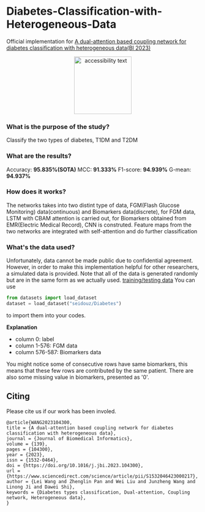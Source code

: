 # Diabetes-Classification-with-Heterogeneous-Data

Official implementation for [A dual-attention based coupling network for diabetes classification with heterogeneous data(BI 2023)](https://www.sciencedirect.com/science/article/pii/S1532046423000217?casa_token=ihSFgzMaz7UAAAAA:bN4cmQRF6GsbM-MKWi7drP7omjG-m7AktF70BPvvF8HEfOceIW6Dm6DL0gTtPhkvbvavT7ifbUI)

<p align="center">
  <img src="" width="150" alt="accessibility text">
</p>

### What is the purpose of the study?
Classify the two types of diabetes, T1DM and T2DM

### What are the results?
Accuracy: **95.835%(SOTA)**
MCC: **91.333%**
F1-score: **94.939%**
G-mean: **94.937%**

### How does it works?
The networks takes into two distint type of data, FGM(Flash Glucose Monitoring) data(continuous) and Biomarkers data(discrete), for FGM data, LSTM with CBAM attention is carried out, for Biomarkers obtained from EMR(Electric Medical Record), CNN is construted. Feature maps from the two networks are integrated with self-attention and do further classification

### What's the data used?
Unfortunately, data cannot be made public due to confidential agreement. However, in order to make this implementation helpful for other researchers, a simulated data is provided. Note that all of the data is generated randomly but are in the same form as we actually used.
[training/testing data](https://huggingface.co/datasets/seidouz/Diabetes)
You can use 
```python
from datasets import load_dataset
dataset = load_dataset("seidouz/Diabetes")
```
to import them into your codes.

**Explanation**
- column 0: label
- column 1-576: FGM data
- column 576-587: Biomarkers data
  
  
You might notice some of consecutive rows have same biomarkers, this means that these few rows are contributed by the same patient. There are also some missing value in biomarkers, presented as '0'.

## Citing
Please cite us if our work has been involed.
```
@article{WANG2023104300,
title = {A dual-attention based coupling network for diabetes classification with heterogeneous data},
journal = {Journal of Biomedical Informatics},
volume = {139},
pages = {104300},
year = {2023},
issn = {1532-0464},
doi = {https://doi.org/10.1016/j.jbi.2023.104300},
url = {https://www.sciencedirect.com/science/article/pii/S1532046423000217},
author = {Lei Wang and Zhenglin Pan and Wei Liu and Junzheng Wang and Linong Ji and Dawei Shi},
keywords = {Diabetes types classification, Dual-attention, Coupling network, Heterogeneous data},
}
```
